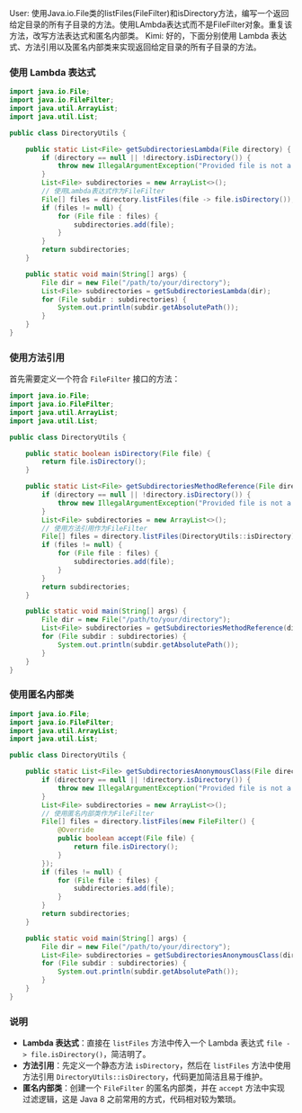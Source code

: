 User: 使用Java.io.File类的listFiles(FileFilter)和isDirectory方法，编写一个返回给定目录的所有子目录的方法。使用LAmbda表达式而不是FileFilter对象。重复该方法，改写方法表达式和匿名内部类。
Kimi: 好的，下面分别使用 Lambda 表达式、方法引用以及匿名内部类来实现返回给定目录的所有子目录的方法。

### 使用 Lambda 表达式

```java
import java.io.File;
import java.io.FileFilter;
import java.util.ArrayList;
import java.util.List;

public class DirectoryUtils {

    public static List<File> getSubdirectoriesLambda(File directory) {
        if (directory == null || !directory.isDirectory()) {
            throw new IllegalArgumentException("Provided file is not a directory");
        }
        List<File> subdirectories = new ArrayList<>();
        // 使用Lambda表达式作为FileFilter
        File[] files = directory.listFiles(file -> file.isDirectory());
        if (files != null) {
            for (File file : files) {
                subdirectories.add(file);
            }
        }
        return subdirectories;
    }

    public static void main(String[] args) {
        File dir = new File("/path/to/your/directory");
        List<File> subdirectories = getSubdirectoriesLambda(dir);
        for (File subdir : subdirectories) {
            System.out.println(subdir.getAbsolutePath());
        }
    }
}
```

### 使用方法引用

首先需要定义一个符合 `FileFilter` 接口的方法：

```java
import java.io.File;
import java.io.FileFilter;
import java.util.ArrayList;
import java.util.List;

public class DirectoryUtils {

    public static boolean isDirectory(File file) {
        return file.isDirectory();
    }

    public static List<File> getSubdirectoriesMethodReference(File directory) {
        if (directory == null || !directory.isDirectory()) {
            throw new IllegalArgumentException("Provided file is not a directory");
        }
        List<File> subdirectories = new ArrayList<>();
        // 使用方法引用作为FileFilter
        File[] files = directory.listFiles(DirectoryUtils::isDirectory);
        if (files != null) {
            for (File file : files) {
                subdirectories.add(file);
            }
        }
        return subdirectories;
    }

    public static void main(String[] args) {
        File dir = new File("/path/to/your/directory");
        List<File> subdirectories = getSubdirectoriesMethodReference(dir);
        for (File subdir : subdirectories) {
            System.out.println(subdir.getAbsolutePath());
        }
    }
}
```

### 使用匿名内部类

```java
import java.io.File;
import java.io.FileFilter;
import java.util.ArrayList;
import java.util.List;

public class DirectoryUtils {

    public static List<File> getSubdirectoriesAnonymousClass(File directory) {
        if (directory == null || !directory.isDirectory()) {
            throw new IllegalArgumentException("Provided file is not a directory");
        }
        List<File> subdirectories = new ArrayList<>();
        // 使用匿名内部类作为FileFilter
        File[] files = directory.listFiles(new FileFilter() {
            @Override
            public boolean accept(File file) {
                return file.isDirectory();
            }
        });
        if (files != null) {
            for (File file : files) {
                subdirectories.add(file);
            }
        }
        return subdirectories;
    }

    public static void main(String[] args) {
        File dir = new File("/path/to/your/directory");
        List<File> subdirectories = getSubdirectoriesAnonymousClass(dir);
        for (File subdir : subdirectories) {
            System.out.println(subdir.getAbsolutePath());
        }
    }
}
```

### 说明

- **Lambda 表达式**：直接在 `listFiles` 方法中传入一个 Lambda 表达式 `file -> file.isDirectory()`，简洁明了。
- **方法引用**：先定义一个静态方法 `isDirectory`，然后在 `listFiles` 方法中使用方法引用 `DirectoryUtils::isDirectory`，代码更加简洁且易于维护。
- **匿名内部类**：创建一个 `FileFilter` 的匿名内部类，并在 `accept` 方法中实现过滤逻辑，这是 Java 8 之前常用的方式，代码相对较为繁琐。
